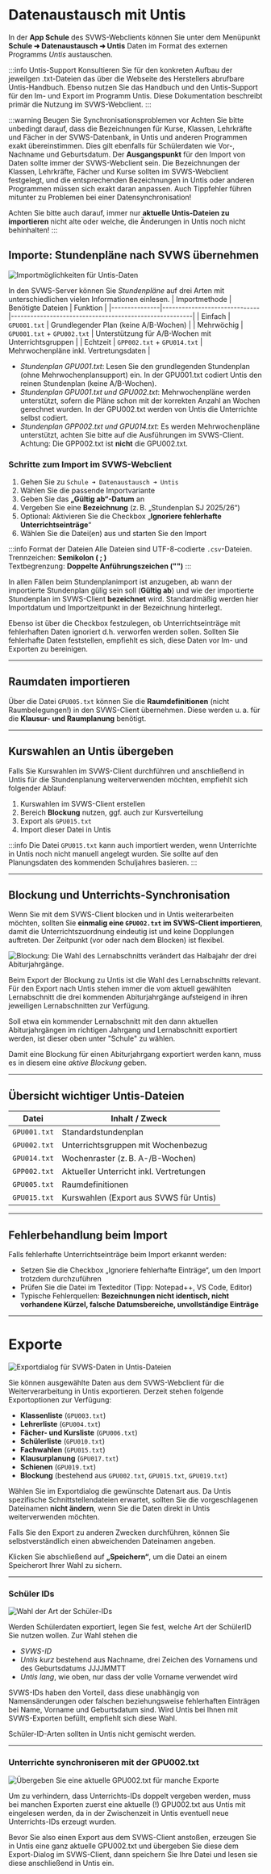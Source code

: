 # Datenaustausch mit Untis

In der **App Schule** des SVWS-Webclients können Sie unter dem Menüpunkt **Schule ➜ Datenaustausch ➜ Untis** Daten im Format des externen Programms *Untis* austauschen.

:::info Untis-Support
Konsultieren Sie für den konkreten Aufbau der jeweilgen .txt-Dateien das über die Webseite des Herstellers abrufbare Untis-Handbuch.
Ebenso nutzen Sie das Handbuch und den Untis-Support für den Im- und Export im Programm Untis. Diese Dokumentation beschreibt primär die Nutzung im SVWS-Webclient.
:::

:::warning Beugen Sie Synchronisationsproblemen vor
Achten Sie bitte unbedingt darauf, dass die Bezeichnungen für Kurse, Klassen, Lehrkräfte und Fächer in der SVWS-Datenbank, in Untis und anderen Programmen exakt übereinstimmen. Dies gilt ebenfalls für Schülerdaten wie Vor-, Nachname und Geburtsdatum. Der **Ausgangspunkt** für den Import von Daten sollte immer der SVWS-Webclient sein. Die Bezeichnungen der Klassen, Lehrkräfte, Fächer und Kurse sollten im SVWS-Webclient festgelegt, und die entsprechenden Bezeichnungen in Untis oder anderen Programmen müssen sich exakt daran anpassen. Auch Tippfehler führen mitunter zu Problemen bei einer Datensynchronisation!

Achten Sie bitte auch darauf, immer nur **aktuelle Untis-Dateien zu importieren** nicht alte oder welche, die Änderungen in Untis noch nicht behinhalten!
:::


## Importe: Stundenpläne nach SVWS übernehmen

![Importmöglichkeiten für Untis-Daten](./graphics/svws_schule_datenaustausch_untis_import.png "Importieren Sie Stundenpläne mit unterschiedlichen Daten und Ihre Räume")

In den SVWS-Server können Sie *Stundenpläne* auf drei Arten mit unterschiedlichen vielen Informationen einlesen.
| Importmethode | Benötigte Dateien            | Funktion                                               |
|---------------|------------------------------|--------------------------------------------------------|
| Einfach       | `GPU001.txt`                 | Grundlegender Plan (keine A/B-Wochen)                  |
| Mehrwöchig    | `GPU001.txt` + `GPU002.txt`  | Unterstützung für A/B-Wochen mit Unterrichtsgruppen    |
| Echtzeit      | `GPP002.txt` + `GPU014.txt`  | Mehrwochenpläne inkl. Vertretungsdaten                 |

+ *Stundenplan GPU001.txt*: Lesen Sie den grundlegenden Stundenplan (ohne Mehrwochenplansupport) ein. In der GPU001.txt codiert Untis den reinen Stundenplan (keine A/B-Wochen).
+ *Stundenplan GPU001.txt und GPU002.txt*: Mehrwochenpläne werden unterstützt, sofern die Pläne schon mit der korrekten Anzahl an Wochen gerechnet wurden. In der GPU002.txt werden von Untis die Unterrichte selbst codiert.
+ *Stundenplan GPP002.txt und GPU014.txt*: Es werden Mehrwochenpläne unterstützt, achten Sie bitte auf die Ausführungen im SVWS-Client. Achtung: Die GPP002.txt ist **nicht** die GPU002.txt.

### Schritte zum Import im SVWS-Webclient

1. Gehen Sie zu `Schule ➜ Datenaustausch ➜ Untis`
2. Wählen Sie die passende Importvariante
3. Geben Sie das **„Gültig ab“-Datum** an
4. Vergeben Sie eine **Bezeichnung** (z. B. „Stundenplan SJ 2025/26“)
5. Optional: Aktivieren Sie die Checkbox „**Ignoriere fehlerhafte Unterrichtseinträge**“
6. Wählen Sie die Datei(en) aus und starten Sie den Import

:::info Format der Dateien
Alle Dateien sind UTF-8-codierte `.csv`-Dateien.  
Trennzeichen: **Semikolon ( ; )**  
Textbegrenzung: **Doppelte Anführungszeichen ("")**
:::

In allen Fällen beim Stundenplanimport ist anzugeben, ab wann der importierte Stundenplan gülig sein soll (**Gültig ab**) und wie der importierte Stundenplan im SVWS-Client **bezeichnet** wird. Standardmäßig werden hier Importdatum und Importzeitpunkt in der Bezeichnung hinterlegt.

Ebenso ist über die Checkbox festzulegen, ob Unterrichtseinträge mit fehlerhaften Daten ignoriert d.h. verworfen werden sollen. Sollten Sie fehlerhafte Daten feststellen, empfiehlt es sich, diese Daten vor Im- und Exporten zu bereinigen.

---

## Raumdaten importieren

Über die Datei `GPU005.txt` können Sie die **Raumdefinitionen** (nicht Raumbelegungen!) in den SVWS-Client übernehmen. Diese werden u. a. für die **Klausur- und Raumplanung** benötigt.

---

## Kurswahlen an Untis übergeben

Falls Sie Kurswahlen im SVWS-Client durchführen und anschließend in Untis für die Stundenplanung weiterverwenden möchten, empfiehlt sich folgender Ablauf:

1. Kurswahlen im SVWS-Client erstellen
2. Bereich **Blockung** nutzen, ggf. auch zur Kursverteilung
3. Export als `GPU015.txt`
4. Import dieser Datei in Untis

:::info
Die Datei `GPU015.txt` kann auch importiert werden, wenn Unterrichte in Untis noch nicht manuell angelegt wurden. Sie sollte auf den Planungsdaten des kommenden Schuljahres basieren.
:::

---

## Blockung und Unterrichts-Synchronisation

Wenn Sie mit dem SVWS-Client blocken und in Untis weiterarbeiten möchten, sollten Sie **einmalig eine `GPU002.txt` im SVWS-Client importieren**, damit die Unterrichtszuordnung eindeutig ist und keine Dopplungen auftreten. Der Zeitpunkt (vor oder nach dem Blocken) ist flexibel.

![Blockung: Die Wahl des Lernabschnitts verändert das Halbajahr der drei Abiturjahrgänge.](./graphics/svws_schule_datenaustausch_blockung_lernabschnitt.png "Die Wahl des Lernabschnitts verändert das Halbajahr der drei Abiturjahrgänge." )

Beim Export der Blockung zu Untis ist die Wahl des Lernabschnitts relevant. Für den Export nach Untis stehen immer die vom aktuell gewählten Lernabschnitt die drei kommenden Abiturjahrgänge aufsteigend in ihren jeweiligen Lernabschnitten zur Verfügung.

Soll etwa ein kommender Lernabschnitt mit den dann aktuellen Abiturjahrgängen im richtigen Jahrgang und Lernabschnitt exportiert werden, ist dieser oben unter "Schule" zu wählen.

Damit eine Blockung für einen Abiturjahrgang exportiert werden kann, muss es in diesem eine *aktive Blockung* geben.

---

## Übersicht wichtiger Untis-Dateien

| Datei         | Inhalt / Zweck                                   |
|---------------|--------------------------------------------------|
| `GPU001.txt`  | Standardstundenplan                              |
| `GPU002.txt`  | Unterrichtsgruppen mit Wochenbezug               |
| `GPU014.txt`  | Wochenraster (z. B. A-/B-Wochen)                  |
| `GPP002.txt`  | Aktueller Unterricht inkl. Vertretungen          |
| `GPU005.txt`  | Raumdefinitionen                                 |
| `GPU015.txt`  | Kurswahlen (Export aus SVWS für Untis)           |

---

## Fehlerbehandlung beim Import

Falls fehlerhafte Unterrichtseinträge beim Import erkannt werden:
- Setzen Sie die Checkbox „Ignoriere fehlerhafte Einträge“, um den Import trotzdem durchzuführen
- Prüfen Sie die Datei im Texteditor (Tipp: Notepad++, VS Code, Editor)
- Typische Fehlerquellen: **Bezeichnungen nicht identisch, nicht vorhandene Kürzel, falsche Datumsbereiche, unvollständige Einträge**


---

# Exporte

![Exportdialog für SVWS-Daten in Untis-Dateien](./graphics/svws_schule_datenaustausch_untis_export.png "Der Exportdialog, hier müssen Sie nichts ändern.")

Sie können ausgewählte Daten aus dem SVWS-Webclient für die Weiterverarbeitung in Untis exportieren. Derzeit stehen folgende Exportoptionen zur Verfügung:
- **Klassenliste** (`GPU003.txt`)  
- **Lehrerliste** (`GPU004.txt`)  
- **Fächer- und Kursliste** (`GPU006.txt`)  
- **Schülerliste** (`GPU010.txt`)  
- **Fachwahlen** (`GPU015.txt`)  
- **Klausurplanung** (`GPU017.txt`)  
- **Schienen** (`GPU019.txt`)  
- **Blockung** (bestehend aus `GPU002.txt`, `GPU015.txt`, `GPU019.txt`)

Wählen Sie im Exportdialog die gewünschte Datenart aus. Da Untis spezifische Schnittstellendateien erwartet, sollten Sie die vorgeschlagenen Dateinamen **nicht ändern**, wenn Sie die Daten direkt in Untis weiterverwenden möchten.

Falls Sie den Export zu anderen Zwecken durchführen, können Sie selbstverständlich einen abweichenden Dateinamen angeben.

Klicken Sie abschließend auf **„Speichern“**, um die Datei an einem Speicherort Ihrer Wahl zu sichern.

---

### Schüler IDs

![Wahl der Art der Schüler-IDs](./graphics/svws_schule_datenaustausch_untis_export_schülerids.png "Wählen Sie, wie Schüler-IDs in Untis gespeichert werden.")

Werden Schülerdaten exportiert, legen Sie fest, welche Art der SchülerID Sie nutzen wollen. Zur Wahl stehen die
+ *SVWS-ID*
+ *Untis kurz* bestehend aus Nachname, drei Zeichen des Vornamens und des Geburtsdatums JJJJMMTT
+ *Untis lang*, wie oben, nur dass der volle Vorname verwendet wird

SVWS-IDs haben den Vorteil, dass diese unabhängig von Namensänderungen oder falschen beziehungsweise fehlerhaften Einträgen bei Name, Vorname und Geburtsdatum sind. Wird Untis bei Ihnen mit SVWS-Exporten befüllt, empfiehlt sich diese Wahl.

Schüler-ID-Arten sollten in Untis nicht gemischt werden.

---

### Unterrichte synchroniseren mit der GPU002.txt

![Übergeben Sie eine aktuelle GPU002.txt für manche Exporte](./graphics/svws_schule_datenaustausch_untis_export_GPU002.png "Für manche Exporte wird eine aktuelle GPU002.txt benötigt.")

Um zu verhindern, dass Unterrichts-IDs doppelt vergeben werden, muss bei manchen Exporten zuerst eine aktuelle (!) GPU002.txt aus Untis mit eingelesen werden, da in der Zwischenzeit in Untis eventuell neue Unterrichts-IDs erzeugt wurden.

Bevor Sie also einen Export aus dem SVWS-Client anstoßen, erzeugen Sie in Untis eine ganz aktuelle GPU002.txt und übergeben Sie diese dem Export-Dialog im SVWS-Client, dann speichern Sie Ihre Datei und lesen sie diese anschließend in Untis ein.

